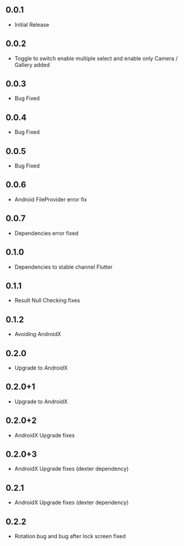 ## 0.0.1

* Initial Release

## 0.0.2

* Toggle to switch enable multiple select and enable only Camera / Gallery added 

## 0.0.3

* Bug Fixed

## 0.0.4

* Bug Fixed

## 0.0.5

* Bug Fixed

## 0.0.6

* Android FileProvider error fix

## 0.0.7

* Dependencies error fixed

## 0.1.0

* Dependencies to stable channel Flutter

## 0.1.1

* Result Null Checking fixes

## 0.1.2

* Avoiding AndroidX

## 0.2.0

* Upgrade to AndroidX

## 0.2.0+1

* Upgrade to AndroidX

## 0.2.0+2

* AndroidX Upgrade fixes

## 0.2.0+3

* AndroidX Upgrade fixes (dexter dependency)

## 0.2.1

* AndroidX Upgrade fixes (dexter dependency)

## 0.2.2

* Rotation bug and bug after lock screen fixed
